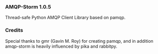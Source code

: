 ### AMQP-Storm 1.0.5
Thread-safe Python AMQP Client Library based on pamqp.

### Credits
Special thanks to gmr (Gavin M. Roy) for creating pamqp, and in addition amqp-storm is heavily influenced by pika and rabbitpy.